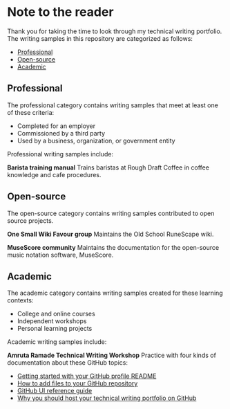 # Note to the reader 
Thank you for taking the time to look through my technical writing portfolio. The writing samples in this repository are categorized as follows: 
- [Professional](#professional)
- [Open-source](#open-source)
- [Academic](#academic)

## Professional  
The professional category contains writing samples that meet at least one of these criteria: 
- Completed for an employer 
- Commissioned by a third party 
- Used by a business, organization, or government entity 

Professional writing samples include: 

**Barista training manual** Trains baristas at Rough Draft Coffee in coffee knowledge and cafe procedures. 

## Open-source 
The open-source category contains writing samples contributed to open source projects.  

**One Small Wiki Favour group** Maintains the Old School RuneScape wiki. 

**MuseScore community** Maintains the documentation for the open-source music notation software, MuseScore. 

## Academic 
The academic category contains writing samples created for these learning contexts: 
- College and online courses
- Independent workshops 
- Personal learning projects 

Academic writing samples include: 

**Amruta Ramade Technical Writing Workshop** Practice with four kinds of documentation about these GitHub topics: 
- [Getting started with your GitHub profile README](https://github.com/bamerman/portfolio/blob/main/profile_tutorial.md)
- [How to add files to your GitHub repository](https://github.com/bamerman/portfolio/blob/main/file_howto.md)
- [GitHub UI reference guide](https://github.com/bamerman/portfolio/blob/main/ui_reference.md)
- [Why you should host your technical writing portfolio on GitHub](https://github.com/bamerman/portfolio/blob/main/github-explanation.md)
